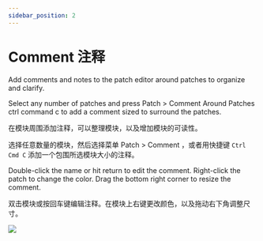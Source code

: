 ```yaml
---
sidebar_position: 2
---
```


# Comment 注释

Add comments and notes to the patch editor around patches to organize and clarify.

Select any number of patches and press Patch > Comment Around Patches ctrl command c to add a comment sized to surround the patches.

在模块周围添加注释，可以整理模块，以及增加模块的可读性。

选择任意数量的模块，然后选择菜单 Patch > Comment ，或者用快捷键 `Ctrl Cmd C` 添加一个包围所选模块大小的注释。

Double-click the name or hit return to edit the comment. Right-click the patch to change the color. Drag the bottom right corner to resize the comment.

双击模块或按回车键编辑注释。在模块上右键更改颜色，以及拖动右下角调整尺寸。

![](https://s3.us-west-2.amazonaws.com/secure.notion-static.com/8c692bb6-a586-4e23-a676-6f27066bbd4a/Untitled.png?X-Amz-Algorithm=AWS4-HMAC-SHA256&X-Amz-Content-Sha256=UNSIGNED-PAYLOAD&X-Amz-Credential=AKIAT73L2G45EIPT3X45%2F20220602%2Fus-west-2%2Fs3%2Faws4_request&X-Amz-Date=20220602T180846Z&X-Amz-Expires=86400&X-Amz-Signature=b918a302a93c445d85ef7253ed3576fcf25d63d78d4008e5edfcda8223fb1c7c&X-Amz-SignedHeaders=host&response-content-disposition=filename%20%3D%22Untitled.png%22&x-id=GetObject)
